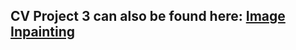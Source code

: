 ## CV Project 3 can also be found here: [Image Inpainting](https://github.com/allsuitablenamesarealreadytaken/image-inpainting)
